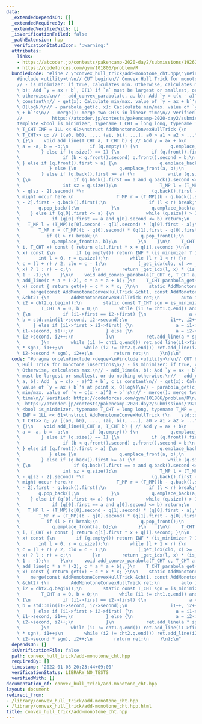 ```yaml
---
data:
  _extendedDependsOn: []
  _extendedRequiredBy: []
  _extendedVerifiedWith: []
  _isVerificationFailed: false
  _pathExtension: hpp
  _verificationStatusIcon: ':warning:'
  attributes:
    links:
    - https://atcoder.jp/contests/pakencamp-2020-day2/submissions/19262614
    - https://codeforces.com/gym/101806/problem/R
  bundledCode: "#line 2 \"convex_hull_trick/add-monotone_cht.hpp\"\n#include <deque>\n\
    #include <utility>\n\n// CUT begin\n// Convex Hull Trick for monotone insertions\n\
    // - is_minimizer: if true, calculates min. Otherwise, calculates max.\n// - add_line(a,\
    \ b): Add `y = ax + b`, O(1) if `a` must be largest or smallest, or do nothing\
    \ otherwise.\n// - add_convex_parabola(c, a, b): Add `y = c(x - a)^2 + b`, c is\
    \ constant\n// - get(x): Calculate min/max. value of `y = ax + b`'s at point x,\
    \ O(logN)\n// - parabola_get(c, x): Caclculate min/max. value of `y = c(x - a)^2\
    \ + b`'s\n// - merge(): merge two CHTs in linear time\n// Verified: https://codeforces.com/gym/101806/problem/R\n\
    //           https://atcoder.jp/contests/pakencamp-2020-day2/submissions/19262614\n\
    template <bool is_minimizer, typename T_CHT = long long, typename T_MP = __int128,\
    \ T_CHT INF = 1LL << 61>\nstruct AddMonotoneConvexHullTrick {\n    std::deque<std::pair<T_CHT,\
    \ T_CHT>> q; // [(a0, b0), ..., (ai, bi), ...], a0 > a1 > a2 > ...\n    AddMonotoneConvexHullTrick()\
    \ {}\n    void add_line(T_CHT a, T_CHT b) { // Add y = ax + b\n        if (!is_minimizer)\
    \ a = -a, b = -b;\n        if (q.empty()) {\n            q.emplace_back(a, b);\n\
    \        } else if (q.size() == 1) {\n            if (q.front().first == a) {\n\
    \                if (b < q.front().second) q.front().second = b;\n           \
    \ } else if (q.front().first > a) {\n                q.emplace_back(a, b);\n \
    \           } else {\n                q.emplace_front(a, b);\n            }\n\
    \        } else if (q.back().first >= a) {\n            while (q.size() > 1u)\
    \ {\n                if (q.back().first == a and q.back().second <= b) return;\n\
    \                int sz = q.size();\n                T_MP l = (T_MP)(q.back().second\
    \ - q[sz - 2].second) *\n                         (q.back().first - a); // Overflow\
    \ might occur here.\n                T_MP r = (T_MP)(b - q.back().second) * (q[sz\
    \ - 2].first - q.back().first);\n                if (l < r) break;\n         \
    \       q.pop_back();\n            }\n            q.emplace_back(a, b);\n    \
    \    } else if (q[0].first <= a) {\n            while (q.size() > 1u) {\n    \
    \            if (q[0].first == a and q[0].second <= b) return;\n             \
    \   T_MP l = (T_MP)(q[0].second - q[1].second) * (q[0].first - a);\n         \
    \       T_MP r = (T_MP)(b - q[0].second) * (q[1].first - q[0].first);\n      \
    \          if (l > r) break;\n                q.pop_front();\n            }\n\
    \            q.emplace_front(a, b);\n        }\n    }\n\n    T_CHT _get_idx(int\
    \ i, T_CHT x) const { return q[i].first * x + q[i].second; }\n\n    T_CHT get(T_CHT\
    \ x) const {\n        if (q.empty()) return INF * (is_minimizer ? 1 : -1);\n \
    \       int l = 0, r = q.size();\n        while (l + 1 < r) {\n            int\
    \ c = (l + r) / 2, clo = c - 1;\n            (_get_idx(clo, x) >= _get_idx(c,\
    \ x) ? l : r) = c;\n        }\n        return _get_idx(l, x) * (is_minimizer ?\
    \ 1 : -1);\n    }\n\n    void add_convex_parabola(T_CHT c, T_CHT a, T_CHT b) {\
    \ add_line(c * a * (-2), c * a * a + b); }\n    T_CHT parabola_get(T_CHT c, T_CHT\
    \ x) const { return get(x) + c * x * x; }\n\n    static AddMonotoneConvexHullTrick\n\
    \    merge(const AddMonotoneConvexHullTrick &cht1, const AddMonotoneConvexHullTrick\
    \ &cht2) {\n        AddMonotoneConvexHullTrick ret;\n        auto i1 = cht1.q.begin(),\
    \ i2 = cht2.q.begin();\n        static const T_CHT sgn = is_minimizer ? 1 : -1;\n\
    \        T_CHT a = 0, b = 0;\n        while (i1 != cht1.q.end() and i2 != cht2.q.end())\
    \ {\n            if (i1->first == i2->first) {\n                a = i1->first,\
    \ b = std::min(i1->second, i2->second);\n                i1++, i2++;\n       \
    \     } else if (i1->first > i2->first) {\n                a = i1->first, b =\
    \ i1->second, i1++;\n            } else {\n                a = i2->first, b =\
    \ i2->second, i2++;\n            }\n            ret.add_line(a * sgn, b * sgn);\n\
    \        }\n        while (i1 != cht1.q.end()) ret.add_line(i1->first * sgn, i1->second\
    \ * sgn), i1++;\n        while (i2 != cht2.q.end()) ret.add_line(i2->first * sgn,\
    \ i2->second * sgn), i2++;\n        return ret;\n    }\n};\n"
  code: "#pragma once\n#include <deque>\n#include <utility>\n\n// CUT begin\n// Convex\
    \ Hull Trick for monotone insertions\n// - is_minimizer: if true, calculates min.\
    \ Otherwise, calculates max.\n// - add_line(a, b): Add `y = ax + b`, O(1) if `a`\
    \ must be largest or smallest, or do nothing otherwise.\n// - add_convex_parabola(c,\
    \ a, b): Add `y = c(x - a)^2 + b`, c is constant\n// - get(x): Calculate min/max.\
    \ value of `y = ax + b`'s at point x, O(logN)\n// - parabola_get(c, x): Caclculate\
    \ min/max. value of `y = c(x - a)^2 + b`'s\n// - merge(): merge two CHTs in linear\
    \ time\n// Verified: https://codeforces.com/gym/101806/problem/R\n//         \
    \  https://atcoder.jp/contests/pakencamp-2020-day2/submissions/19262614\ntemplate\
    \ <bool is_minimizer, typename T_CHT = long long, typename T_MP = __int128, T_CHT\
    \ INF = 1LL << 61>\nstruct AddMonotoneConvexHullTrick {\n    std::deque<std::pair<T_CHT,\
    \ T_CHT>> q; // [(a0, b0), ..., (ai, bi), ...], a0 > a1 > a2 > ...\n    AddMonotoneConvexHullTrick()\
    \ {}\n    void add_line(T_CHT a, T_CHT b) { // Add y = ax + b\n        if (!is_minimizer)\
    \ a = -a, b = -b;\n        if (q.empty()) {\n            q.emplace_back(a, b);\n\
    \        } else if (q.size() == 1) {\n            if (q.front().first == a) {\n\
    \                if (b < q.front().second) q.front().second = b;\n           \
    \ } else if (q.front().first > a) {\n                q.emplace_back(a, b);\n \
    \           } else {\n                q.emplace_front(a, b);\n            }\n\
    \        } else if (q.back().first >= a) {\n            while (q.size() > 1u)\
    \ {\n                if (q.back().first == a and q.back().second <= b) return;\n\
    \                int sz = q.size();\n                T_MP l = (T_MP)(q.back().second\
    \ - q[sz - 2].second) *\n                         (q.back().first - a); // Overflow\
    \ might occur here.\n                T_MP r = (T_MP)(b - q.back().second) * (q[sz\
    \ - 2].first - q.back().first);\n                if (l < r) break;\n         \
    \       q.pop_back();\n            }\n            q.emplace_back(a, b);\n    \
    \    } else if (q[0].first <= a) {\n            while (q.size() > 1u) {\n    \
    \            if (q[0].first == a and q[0].second <= b) return;\n             \
    \   T_MP l = (T_MP)(q[0].second - q[1].second) * (q[0].first - a);\n         \
    \       T_MP r = (T_MP)(b - q[0].second) * (q[1].first - q[0].first);\n      \
    \          if (l > r) break;\n                q.pop_front();\n            }\n\
    \            q.emplace_front(a, b);\n        }\n    }\n\n    T_CHT _get_idx(int\
    \ i, T_CHT x) const { return q[i].first * x + q[i].second; }\n\n    T_CHT get(T_CHT\
    \ x) const {\n        if (q.empty()) return INF * (is_minimizer ? 1 : -1);\n \
    \       int l = 0, r = q.size();\n        while (l + 1 < r) {\n            int\
    \ c = (l + r) / 2, clo = c - 1;\n            (_get_idx(clo, x) >= _get_idx(c,\
    \ x) ? l : r) = c;\n        }\n        return _get_idx(l, x) * (is_minimizer ?\
    \ 1 : -1);\n    }\n\n    void add_convex_parabola(T_CHT c, T_CHT a, T_CHT b) {\
    \ add_line(c * a * (-2), c * a * a + b); }\n    T_CHT parabola_get(T_CHT c, T_CHT\
    \ x) const { return get(x) + c * x * x; }\n\n    static AddMonotoneConvexHullTrick\n\
    \    merge(const AddMonotoneConvexHullTrick &cht1, const AddMonotoneConvexHullTrick\
    \ &cht2) {\n        AddMonotoneConvexHullTrick ret;\n        auto i1 = cht1.q.begin(),\
    \ i2 = cht2.q.begin();\n        static const T_CHT sgn = is_minimizer ? 1 : -1;\n\
    \        T_CHT a = 0, b = 0;\n        while (i1 != cht1.q.end() and i2 != cht2.q.end())\
    \ {\n            if (i1->first == i2->first) {\n                a = i1->first,\
    \ b = std::min(i1->second, i2->second);\n                i1++, i2++;\n       \
    \     } else if (i1->first > i2->first) {\n                a = i1->first, b =\
    \ i1->second, i1++;\n            } else {\n                a = i2->first, b =\
    \ i2->second, i2++;\n            }\n            ret.add_line(a * sgn, b * sgn);\n\
    \        }\n        while (i1 != cht1.q.end()) ret.add_line(i1->first * sgn, i1->second\
    \ * sgn), i1++;\n        while (i2 != cht2.q.end()) ret.add_line(i2->first * sgn,\
    \ i2->second * sgn), i2++;\n        return ret;\n    }\n};\n"
  dependsOn: []
  isVerificationFile: false
  path: convex_hull_trick/add-monotone_cht.hpp
  requiredBy: []
  timestamp: '2022-01-08 20:23:44+09:00'
  verificationStatus: LIBRARY_NO_TESTS
  verifiedWith: []
documentation_of: convex_hull_trick/add-monotone_cht.hpp
layout: document
redirect_from:
- /library/convex_hull_trick/add-monotone_cht.hpp
- /library/convex_hull_trick/add-monotone_cht.hpp.html
title: convex_hull_trick/add-monotone_cht.hpp
---
```

